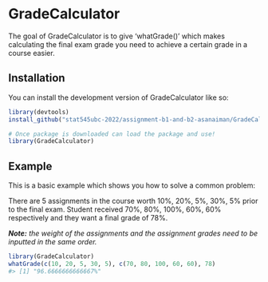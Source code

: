 
<!-- README.md is generated from README.Rmd. Please edit that file -->

# GradeCalculator

<!-- badges: start -->
<!-- badges: end -->

The goal of GradeCalculator is to give ‘whatGrade()’ which makes
calculating the final exam grade you need to achieve a certain grade in
a course easier.

## Installation

You can install the development version of GradeCalculator like so:

``` r
library(devtools)
install_github("stat545ubc-2022/assignment-b1-and-b2-asanaiman/GradeCalculator"))

# Once package is downloaded can load the package and use!
library(GradeCalculator)
```

## Example

This is a basic example which shows you how to solve a common problem:

There are 5 assignments in the course worth 10%, 20%, 5%, 30%, 5% prior
to the final exam. Student received 70%, 80%, 100%, 60%, 60%
respectively and they want a final grade of 78%.

***Note:*** *the weight of the assignments and the assignment grades
need to be inputted in the same order.*

``` r
library(GradeCalculator)
whatGrade(c(10, 20, 5, 30, 5), c(70, 80, 100, 60, 60), 78) 
#> [1] "96.6666666666667%"
```
